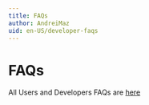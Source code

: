 ```yaml
---
title: FAQs
author: AndreiMaz
uid: en-US/developer-faqs
---
```

# FAQs

All Users and Developers FAQs are [here](xref:en-US/user-guide/installing/faq)
